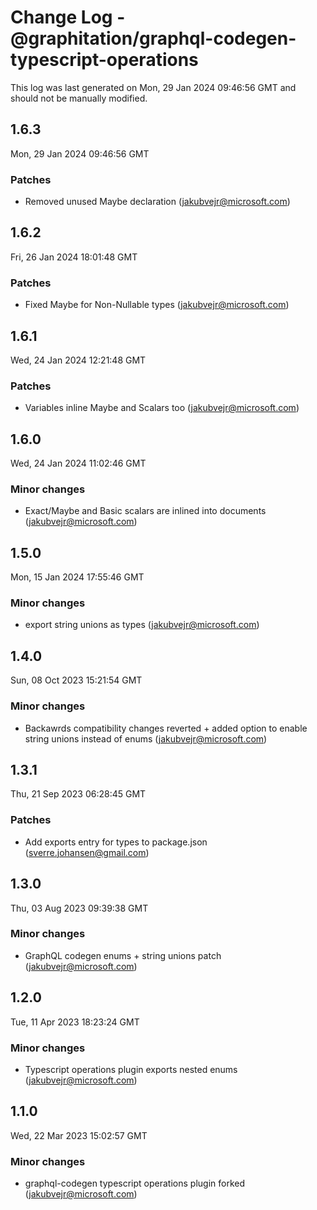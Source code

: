 # Change Log - @graphitation/graphql-codegen-typescript-operations

This log was last generated on Mon, 29 Jan 2024 09:46:56 GMT and should not be manually modified.

<!-- Start content -->

## 1.6.3

Mon, 29 Jan 2024 09:46:56 GMT

### Patches

- Removed unused Maybe declaration (jakubvejr@microsoft.com)

## 1.6.2

Fri, 26 Jan 2024 18:01:48 GMT

### Patches

- Fixed Maybe for Non-Nullable types (jakubvejr@microsoft.com)

## 1.6.1

Wed, 24 Jan 2024 12:21:48 GMT

### Patches

- Variables inline Maybe and Scalars too (jakubvejr@microsoft.com)

## 1.6.0

Wed, 24 Jan 2024 11:02:46 GMT

### Minor changes

- Exact/Maybe and Basic scalars are inlined into documents (jakubvejr@microsoft.com)

## 1.5.0

Mon, 15 Jan 2024 17:55:46 GMT

### Minor changes

- export string unions as types (jakubvejr@microsoft.com)

## 1.4.0

Sun, 08 Oct 2023 15:21:54 GMT

### Minor changes

- Backawrds compatibility changes reverted + added option to enable string unions instead of enums (jakubvejr@microsoft.com)

## 1.3.1

Thu, 21 Sep 2023 06:28:45 GMT

### Patches

- Add exports entry for types to package.json (sverre.johansen@gmail.com)

## 1.3.0

Thu, 03 Aug 2023 09:39:38 GMT

### Minor changes

- GraphQL codegen enums + string unions patch (jakubvejr@microsoft.com)

## 1.2.0

Tue, 11 Apr 2023 18:23:24 GMT

### Minor changes

- Typescript operations plugin exports nested enums (jakubvejr@microsoft.com)

## 1.1.0

Wed, 22 Mar 2023 15:02:57 GMT

### Minor changes

- graphql-codegen typescript operations plugin forked (jakubvejr@microsoft.com)
